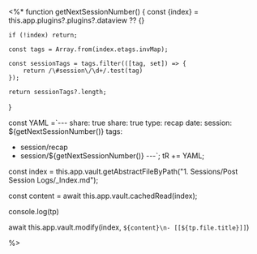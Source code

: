 <%*
function getNextSessionNumber() {
	const {index} = this.app.plugins?.plugins?.dataview ?? {} 
	
	if (!index) return;
	
	const tags = Array.from(index.etags.invMap);
	
	const sessionTags = tags.filter(([tag, set]) => {
		return /\#session\/\d+/.test(tag)
	});
	
	return sessionTags?.length; 
	
}

const YAML =`---
share: true
share: true
type: recap
date: 
session: ${getNextSessionNumber()}
tags:
  - session/recap
  - session/${getNextSessionNumber()}
---`;
tR += YAML;

const index = this.app.vault.getAbstractFileByPath("1. Sessions/Post Session Logs/_Index.md");

const content = await this.app.vault.cachedRead(index);

console.log(tp)

await this.app.vault.modify(index, `${content}\n- [[${tp.file.title}]]`)

%>
